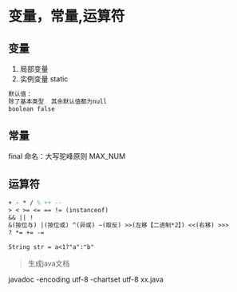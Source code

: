 # 变量，常量,运算符

## 变量

1. 局部变量
2. 实例变量  static  

``` txt
默认值：
除了基本类型  其余默认值都为null
boolean false
```

## 常量

final  命名：大写驼峰原则  MAX_NUM

## 运算符

```tex
+ - * / % ++ --
> < >= <= == != (instanceof)
&& || !
&(按位与) |(按位或) ^(异或) ~(取反) >>(左移【二进制*2】) <<(右移) >>>
? *= += -=

String str = a<1?"a":"b"
```



> 生成java文档
>

javadoc   -encoding  utf-8  -chartset utf-8  xx.java

